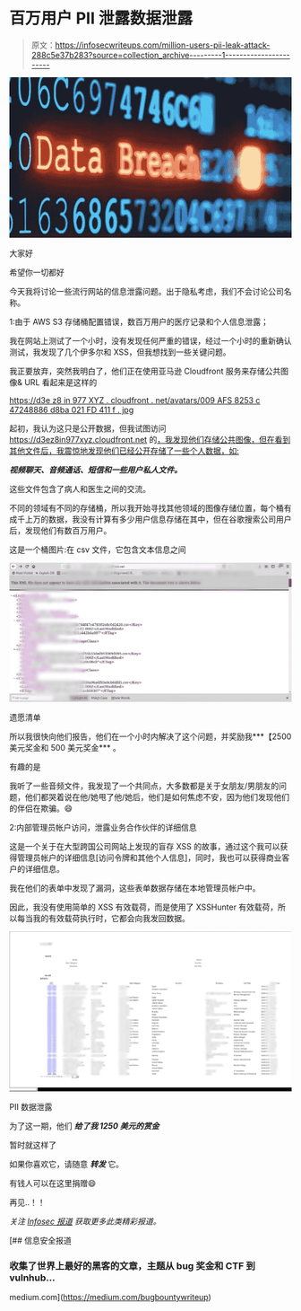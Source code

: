 # 百万用户 PII 泄露数据泄露

> 原文：<https://infosecwriteups.com/million-users-pii-leak-attack-288c5e37b283?source=collection_archive---------1----------------------->

![](img/0f05ece8dcd232e49a2c639c74e44d85.png)

大家好

希望你一切都好

今天我将讨论一些流行网站的信息泄露问题。出于隐私考虑，我们不会讨论公司名称。

1:由于 AWS S3 存储桶配置错误，数百万用户的医疗记录和个人信息泄露；

我在网站上测试了一个小时，没有发现任何严重的错误，经过一个小时的重新确认测试，我发现了几个伊多尔和 XSS，但我想找到一些关键问题。

我正要放弃，突然我明白了，他们正在使用亚马逊 Cloudfront 服务来存储公共图像& URL 看起来是这样的

[https://d3e z8 in 977 XYZ . cloudfront . net/avatars/009 AFS 8253 c 47248886 d8ba 021 FD 411 f . jpg](https://d3ez4in977nymc.cloudfront.net/avatars/001abf8253c47248886d8ba021fd411f.jpg)

起初，我认为这只是公开数据，但我试图访问 https://d3ez8in977xyz.cloudfront.net 的[，我发现他们存储公共图像，但在看到其他文件后，我震惊地发现他们已经公开存储了一些个人数据，如:](https://d3ez4in977nymc.cloudfront.net/avatars/001abf8253c47248886d8ba021fd411f.jpg)

***视频聊天、音频通话、短信和一些用户私人文件。***

这些文件包含了病人和医生之间的交流。

不同的领域有不同的存储桶，所以我开始寻找其他领域的图像存储位置，每个桶有成千上万的数据，我没有计算有多少用户信息存储在其中，但在谷歌搜索公司用户后，发现他们有数百万用户。

这是一个桶图片:在 csv 文件，它包含文本信息之间

![](img/58d99a22040733fc8e3e0be9fae2eae0.png)

遗愿清单

所以我很快向他们报告，他们在一个小时内解决了这个问题，并奖励我***【2500 美元奖金和 500 美元奖金*** 。

有趣的是

我听了一些音频文件，我发现了一个共同点，大多数都是关于女朋友/男朋友的问题，他们都哭着说在他/她甩了他/她后，他们是如何焦虑不安，因为他们发现他们的伴侣在欺骗。😄

2:内部管理员帐户访问，泄露业务合作伙伴的详细信息

这是一个关于在大型跨国公司网站上发现的盲存 XSS 的故事，通过这个我可以获得管理员帐户的详细信息[访问令牌和其他个人信息]，同时，我也可以获得商业客户的详细信息。

我在他们的表单中发现了漏洞，这些表单数据存储在本地管理员帐户中。

因此，我没有使用简单的 XSS 有效载荷，而是使用了 XSSHunter 有效载荷，所以每当我的有效载荷执行时，它都会向我发回数据。

![](img/98731304fc5cc7d1c969fbb4a674ddd3.png)

PII 数据泄露

为了这一期，他们 ***给了我 1250 美元的赏金***

暂时就这样了

如果你喜欢它，请随意 ***转发*** 它。

有钱人可以在这里捐赠😄

再见..！！

*关注* [*Infosec 报道*](https://medium.com/bugbountywriteup) *获取更多此类精彩报道。*

[](https://medium.com/bugbountywriteup) [## 信息安全报道

### 收集了世界上最好的黑客的文章，主题从 bug 奖金和 CTF 到 vulnhub…

medium.com](https://medium.com/bugbountywriteup)